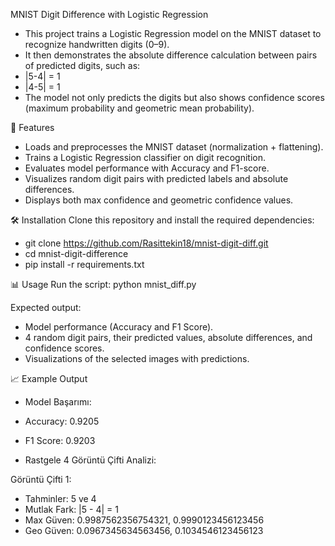 MNIST Digit Difference with Logistic Regression
- This project trains a Logistic Regression model on the MNIST dataset to recognize handwritten digits (0–9).
- It then demonstrates the absolute difference calculation between pairs of predicted digits, such as:
- |5-4| = 1
- |4-5| = 1 
- The model not only predicts the digits but also shows confidence scores (maximum probability and geometric mean probability).

🚀 Features
- Loads and preprocesses the MNIST dataset (normalization + flattening).
- Trains a Logistic Regression classifier on digit recognition.
- Evaluates model performance with Accuracy and F1-score.
- Visualizes random digit pairs with predicted labels and absolute differences.
- Displays both max confidence and geometric confidence values.

🛠️ Installation
Clone this repository and install the required dependencies:
- git clone https://github.com/Rasittekin18/mnist-digit-diff.git
- cd mnist-digit-difference
- pip install -r requirements.txt


📊 Usage
Run the script:
python mnist_diff.py 

Expected output:

- Model performance (Accuracy and F1 Score).
- 4 random digit pairs, their predicted values, absolute differences, and confidence scores.
- Visualizations of the selected images with predictions.

📈 Example Output

- Model Başarımı:
- Accuracy: 0.9205
- F1 Score: 0.9203

- Rastgele 4 Görüntü Çifti Analizi:

Görüntü Çifti 1:
  - Tahminler: 5 ve 4
  - Mutlak Fark: |5 - 4| = 1
  - Max Güven: 0.9987562356754321, 0.9990123456123456
  - Geo Güven: 0.0967345634563456, 0.1034546123456123
